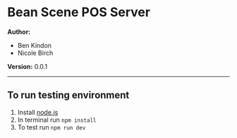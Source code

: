 # Bean Scene POS Server

__Author:__  
- Ben Kindon  
- Nicole Birch  

__Version:__ 0.0.1

---

## To run testing environment
1. Install [node.js](https://nodejs.org/en)
2. In terminal run `npm install`
3. To test run `npm run dev`